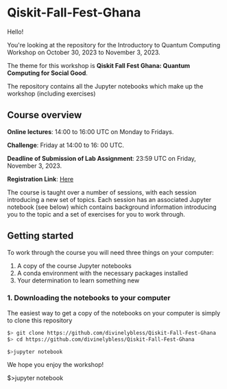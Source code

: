 # Qiskit-Fall-Fest-Ghana
Hello!

You're looking at the repository for the Introductory to Quantum Computing Workshop on October 30, 2023 to November 3, 2023.

The theme for this workshop is **Qiskit Fall Fest Ghana: Quantum Computing for Social Good**.

The repository contains all the Jupyter notebooks which make up the workshop (including exercises)

## Course overview

**Online lectures**: 14:00 to 16:00 UTC on Monday to Fridays.

**Challenge**: Friday at 14:00 to 16: 00 UTC.

**Deadline of Submission of Lab Assignment**: 23:59 UTC on Friday, November 3, 2023. 

**Registration Link**: [Here](https://forms.gle/8XVFdUF8Yehe12Dj8)



The course is taught over a number of sessions, with each session introducing a new set of topics. Each session has an associated Jupyter notebook (see below) which contains background information introducing you to the topic and a set of exercises for you to work through.


## Getting started

To work through the course you will need three things on your computer:

1. A copy of the course Jupyter notebooks
2. A conda environment with the necessary packages installed
3. Your determination to learn something new


### 1. Downloading the notebooks to your computer

The easiest way to get a copy of the notebooks on your computer is simply to clone this repository

```bash
$> git clone https://github.com/divinelybless/Qiskit-Fall-Fest-Ghana
$> cd https://github.com/divinelybless/Qiskit-Fall-Fest-Ghana
```


```bash
$>jupyter notebook
```

We hope you enjoy the workshop!

$>jupyter notebook
